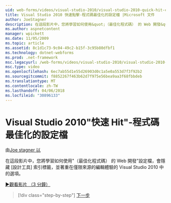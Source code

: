 ```yaml
---
uid: web-forms/videos/visual-studio-2010/visual-studio-2010-quick-hit-code-optimized-profile
title: Visual Studio 2010 快速點擊-程式碼最佳化的設定檔 |Microsoft 文件
author: JoeStagner
description: 在這段影片中，您將學習如何使用&quot;（最佳化程式碼） 的 Web 開發&quot;設定檔會隱藏 [設計工具] 索引標籤的 Visual Studio 2010 中的選項和...
ms.author: aspnetcontent
manager: wpickett
ms.date: 11/05/2009
ms.topic: article
ms.assetid: 8c1d1c73-9c04-49c2-b15f-3c95b80dfbf1
ms.technology: dotnet-webforms
ms.prod: .net-framework
msc.legacyurl: /web-forms/videos/visual-studio-2010/visual-studio-2010-quick-hit-code-optimized-profile
msc.type: video
ms.openlocfilehash: 6ec7ab55d1e55d26903d0c1a5e0a553d7f3f92b2
ms.sourcegitcommit: f8852267f463b62d7f975e56bea9aa3f68fbbdeb
ms.translationtype: MT
ms.contentlocale: zh-TW
ms.lasthandoff: 04/06/2018
ms.locfileid: "30896133"
---
```

<a name="visual-studio-2010-quick-hit---code-optimized-profile"></a>Visual Studio 2010"快速 Hit"-程式碼最佳化的設定檔
====================
由[Joe stagner 以](https://github.com/JoeStagner)

在這段影片中，您將學習如何使用&quot;（最佳化程式碼） 的 Web 開發&quot;設定檔，會隱藏 [設計工具] 索引標籤，並著重在僅限來源的編輯體驗的 Visual Studio 2010 中的選項。 

[&#9654;觀看影片 （3 分鐘）](https://channel9.msdn.com/Blogs/ASP-NET-Site-Videos/visual-studio-2010-quick-hit-code-optimized-profile)

> [!div class="step-by-step"]
> [下一步](visual-studio-2010-quick-hit-code-search-view-hierarchy.md)
